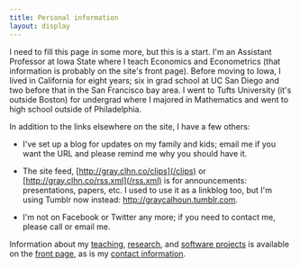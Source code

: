 ```yaml
---
title: Personal information
layout: display
---
```


I need to fill this page in some more, but this is a start.  I'm an
Assistant Professor at Iowa State where I teach Economics and
Econometrics (that information is probably on the site's front page).
Before moving to Iowa, I lived in California for eight years; six in
grad school at UC San Diego and two before that in the San Francisco
bay area.  I went to Tufts University (it's outside Boston) for
undergrad where I majored in Mathematics and went to high school
outside of Philadelphia.

In addition to the links elsewhere on the site, I have a few others:

* I've set up a blog for updates on my family and kids; email me if
  you want the URL and please remind me why you should have it.

* The site feed, [http://gray.clhn.co/clips](/clips) or
  [http://gray.clhn.co/rss.xml](/rss.xml) is for announcements:
  presentations, papers, etc. I used to use it as a linkblog too, but
  I'm using Tumblr now instead: <http://graycalhoun.tumblr.com>.

* I'm not on Facebook or Twitter any more; if you need to contact me,
  please call or email me.

Information about my [teaching](/index.html#Teaching),
[research](/index.html#Research), and [software
projects](/index.html#Software) is available on the [front
page](/index.html), as is my [contact
information](/index.html#Information).